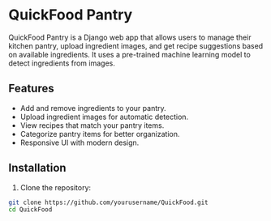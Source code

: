 # QuickFood Pantry

QuickFood Pantry is a Django web app that allows users to manage their kitchen pantry, upload ingredient images, and get recipe suggestions based on available ingredients. It uses a pre-trained machine learning model to detect ingredients from images.

## Features

- Add and remove ingredients to your pantry.
- Upload ingredient images for automatic detection.
- View recipes that match your pantry items.
- Categorize pantry items for better organization.
- Responsive UI with modern design.

## Installation

1. Clone the repository:

```bash
git clone https://github.com/yourusername/QuickFood.git
cd QuickFood
